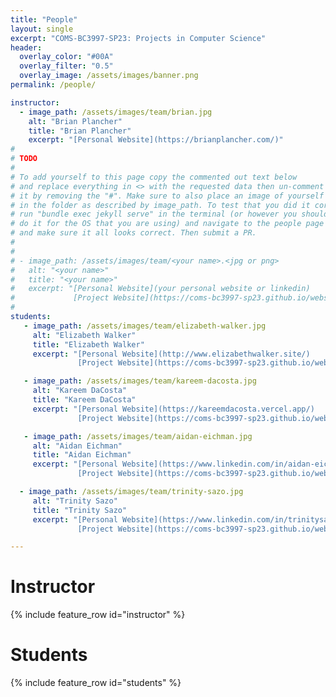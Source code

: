 ```yaml
---
title: "People"
layout: single
excerpt: "COMS-BC3997-SP23: Projects in Computer Science"
header:
  overlay_color: "#00A"
  overlay_filter: "0.5"
  overlay_image: /assets/images/banner.png
permalink: /people/

instructor:
  - image_path: /assets/images/team/brian.jpg
    alt: "Brian Plancher"
    title: "Brian Plancher"
    excerpt: "[Personal Website](https://brianplancher.com/)"
#
# TODO
#
# To add yourself to this page copy the commented out text below
# and replace everything in <> with the requested data then un-comment
# it by removing the "#". Make sure to also place an image of yourself
# in the folder as described by image_path. To test that you did it correct
# run "bundle exec jekyll serve" in the terminal (or however you should
# do it for the OS that you are using) and navigate to the people page
# and make sure it all looks correct. Then submit a PR.
#
#
# - image_path: /assets/images/team/<your name>.<jpg or png>
#   alt: "<your name>"
#   title: "<your name>"
#   excerpt: "[Personal Website](your personal website or linkedin)
#             [Project Website](https://coms-bc3997-sp23.github.io/website-<Your GitHubID>)"
#
students:
   - image_path: /assets/images/team/elizabeth-walker.jpg
     alt: "Elizabeth Walker"
     title: "Elizabeth Walker"
     excerpt: "[Personal Website](http://www.elizabethwalker.site/)
               [Project Website](https://coms-bc3997-sp23.github.io/website-19ewalker)"

   - image_path: /assets/images/team/kareem-dacosta.jpg
     alt: "Kareem DaCosta"
     title: "Kareem DaCosta"
     excerpt: "[Personal Website](https://kareemdacosta.vercel.app/)
               [Project Website](https://coms-bc3997-sp23.github.io/website-KareemDaCosta/)"

   - image_path: /assets/images/team/aidan-eichman.jpg
     alt: "Aidan Eichman"
     title: "Aidan Eichman"
     excerpt: "[Personal Website](https://www.linkedin.com/in/aidan-eichman/)
               [Project Website](https://coms-bc3997-sp23.github.io/website-AidanNEichman)"

  - image_path: /assets/images/team/trinity-sazo.jpg
     alt: "Trinity Sazo"
     title: "Trinity Sazo"
     excerpt: "[Personal Website](https://www.linkedin.com/in/trinitysazo/)
               [Project Website](https://coms-bc3997-sp23.github.io/website-tsazo/)"

---
```


# Instructor

{% include feature_row id="instructor" %}

# Students

{% include feature_row id="students" %}
